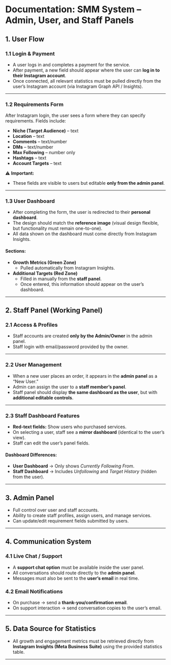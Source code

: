 # Documentation: SMM System – Admin, User, and Staff Panels

## 1. User Flow

### 1.1 Login & Payment

- A user logs in and completes a payment for the service.
- After payment, a new field should appear where the user can **log in to their Instagram account**.
- Once connected, all relevant statistics must be pulled directly from the user’s Instagram account (via Instagram Graph API / Insights).

---

### 1.2 Requirements Form

After Instagram login, the user sees a form where they can specify requirements. Fields include:

- **Niche (Target Audience)** – text
- **Location** – text
- **Comments** – text/number
- **DMs** – text/number
- **Max Following** – number only
- **Hashtags** – text
- **Account Targets** – text

⚠️ **Important:**

- These fields are visible to users but editable **only from the admin panel**.

---

### 1.3 User Dashboard

- After completing the form, the user is redirected to their **personal dashboard**.
- The design should match the **reference image** (visual design flexible, but functionality must remain one-to-one).
- All data shown on the dashboard must come directly from Instagram Insights.

#### Sections:

- **Growth Metrics (Green Zone)**
  - Pulled automatically from Instagram Insights.
- **Additional Targets (Red Zone)**
  - Filled in manually from the **staff panel**.
  - Once entered, this information should appear on the user’s dashboard.

---

## 2. Staff Panel (Working Panel)

### 2.1 Access & Profiles

- Staff accounts are created **only by the Admin/Owner** in the admin panel.
- Staff login with email/password provided by the owner.

---

### 2.2 User Management

- When a new user places an order, it appears in the **admin panel** as a “New User.”
- Admin can assign the user to a **staff member’s panel**.
- Staff panel should display **the same dashboard as the user**, but with **additional editable controls**.

---

### 2.3 Staff Dashboard Features

- **Red-text fields:** Show users who purchased services.
- On selecting a user, staff see a **mirror dashboard** (identical to the user’s view).
- Staff can edit the user’s panel fields.

#### Dashboard Differences:

- **User Dashboard** → Only shows _Currently Following From_.
- **Staff Dashboard** → Includes _Unfollowing_ and _Target History_ (hidden from the user).

---

## 3. Admin Panel

- Full control over user and staff accounts.
- Ability to create staff profiles, assign users, and manage services.
- Can update/edit requirement fields submitted by users.

---

## 4. Communication System

### 4.1 Live Chat / Support

- A **support chat option** must be available inside the user panel.
- All conversations should route directly to the **admin panel**.
- Messages must also be sent to the **user’s email** in real time.

### 4.2 Email Notifications

- On purchase → send a **thank-you/confirmation email**.
- On support interaction → send conversation copies to the user’s email.

---

## 5. Data Source for Statistics

- All growth and engagement metrics must be retrieved directly from **Instagram Insights (Meta Business Suite)** using the provided statistics table.

---